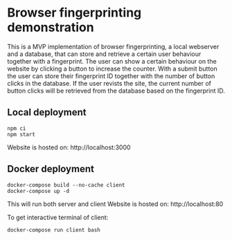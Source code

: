 # Browser fingerprinting demonstration
This is a MVP implementation of browser fingerprinting, a local webserver and a database, that can store and retrieve a certain user behaviour together with a fingerprint. The user can show a certain behaviour on the website by clicking a button to increase the counter. With a submit button the user can store their fingerprint ID together with the number of button clicks in the database. If the user revists the site, the current number of button clicks will be retrieved from the database based on the fingerprint ID.

## Local deployment
```
npm ci
npm start
```
Website is hosted on: http://localhost:3000

## Docker deployment
```
docker-compose build --no-cache client
docker-compose up -d
```
This will run both server and client
Website is hosted on: http://localhost:80

To get interactive terminal of client:
```
docker-compose run client bash
```

